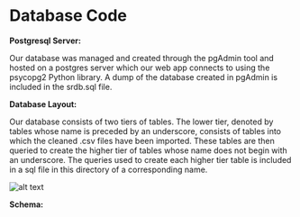 # Database Code

**Postgresql Server:**

Our database was managed and created through the pgAdmin tool and hosted on a postgres server which our web app connects to using the psycopg2 Python library. A dump of the database created in pgAdmin is included in the srdb.sql file.

**Database Layout:**

Our database consists of two tiers of tables. The lower tier, denoted by tables whose name is preceded by an underscore, consists of tables into which the cleaned .csv files have been imported. These tables are then queried to create the higher tier of tables whose name does not begin with an underscore. The queries used to create each higher tier table is included in a sql file in this directory of a corresponding name.

![alt text](https://github.com/fisherm123/strikerrank/blob/strikerrank/sql/database_design.png?raw=true)

**Schema:**




